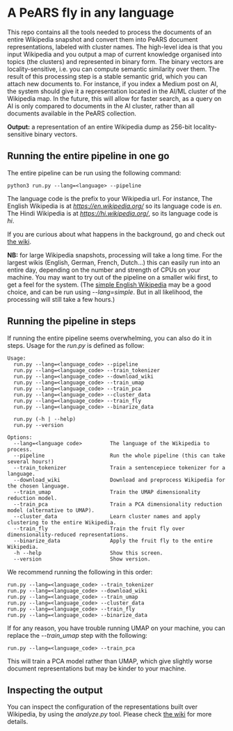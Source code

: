 # A PeARS fly in any language

This repo contains all the tools needed to process the documents of an entire Wikipedia snapshot and convert them into PeARS document representations, labeled with cluster names. The high-level idea is that you input Wikipedia and you output a map of current knowledge organised into topics (the clusters) and represented in binary form. The binary vectors are locality-sensitive, i.e. you can compute semantic similarity over them. The result of this processing step is a stable semantic grid, which you can attach new documents to. For instance, if you index a Medium post on AI, the system should give it a representation located in the AI/ML cluster of the Wikipedia map. In the future, this will allow for faster search, as a query on AI is only compared to documents in the AI cluster, rather than all documents available in the PeARS collection.

**Output:** a representation of an entire Wikipedia dump as 256-bit locality-sensitive binary vectors. 


## Running the entire pipeline in one go

The entire pipeline can be run using the following command:

    python3 run.py --lang=<language> --pipeline

The language code is the prefix to your Wikipedia url. For instance, The English Wikipedia is at *https://en.wikipedia.org/* so its language code is *en*. The Hindi Wikipedia is at *https://hi.wikipedia.org/*, so its language code is *hi*.

If you are curious about what happens in the background, go and check out [the wiki](https://github.com/PeARSearch/PeARS-multilingual-fly/wiki). 

**NB:** for large Wikipedia snapshots, processing will take a long time. For the largest wikis (English, German, French, Dutch...) this can easily run into an entire day, depending on the number and strength of CPUs on your machine. You may want to try out of the pipeline on a smaller wiki first, to get a feel for the system. (The [simple English Wikipedia](https://simple.wikipedia.org/wiki/Main_Page) may be a good choice, and can be run using *--lang=simple*. But in all likelihood, the processing will still take a few hours.)


## Running the pipeline in steps

If running the entire pipeline seems overwhelming, you can also do it in steps. Usage for the *run.py* is defined as follow:

```
Usage:
  run.py --lang=<language_code> --pipeline
  run.py --lang=<language_code> --train_tokenizer
  run.py --lang=<language_code> --download_wiki
  run.py --lang=<language_code> --train_umap
  run.py --lang=<language_code> --train_pca
  run.py --lang=<language_code> --cluster_data
  run.py --lang=<language_code> --train_fly
  run.py --lang=<language_code> --binarize_data

  run.py (-h | --help)
  run.py --version

Options:
  --lang=<language code>         The language of the Wikipedia to process.
  --pipeline                     Run the whole pipeline (this can take several hours!)
  --train_tokenizer              Train a sentencepiece tokenizer for a language.
  --download_wiki                Download and preprocess Wikipedia for the chosen language.
  --train_umap                   Train the UMAP dimensionality reduction model.
  --train_pca                    Train a PCA dimensionality reduction model (alternative to UMAP).
  --cluster_data                 Learn cluster names and apply clustering to the entire Wikipedia.
  --train_fly                    Train the fruit fly over dimensionality-reduced representations.
  --binarize_data                Apply the fruit fly to the entire Wikipedia.
  -h --help                      Show this screen.
  --version                      Show version.

```

We recommend running the following in this order:

```
run.py --lang=<language_code> --train_tokenizer
run.py --lang=<language_code> --download_wiki
run.py --lang=<language_code> --train_umap
run.py --lang=<language_code> --cluster_data
run.py --lang=<language_code> --train_fly
run.py --lang=<language_code> --binarize_data

```

If for any reason, you have trouble running UMAP on your machine, you can replace the *--train_umap* step with the following:

```
run.py --lang=<language_code> --train_pca
```

This will train a PCA model rather than UMAP, which give slightly worse document representations but may be kinder to your machine.


## Inspecting the output

You can inspect the configuration of the representations built over Wikipedia, by using the *analyze.py* tool. Please check [the wiki](https://github.com/PeARSearch/PeARS-multilingual-fly/wiki/Analysis) for more details.
